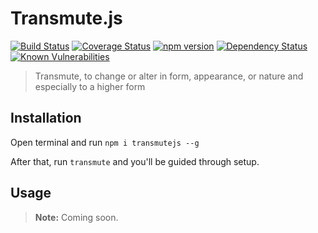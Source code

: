 # Transmute.js

[![Build Status](https://travis-ci.org/transmutejs/core.svg?branch=master)](https://travis-ci.org/transmutejs/core) [![Coverage Status](https://coveralls.io/repos/github/transmutejs/core/badge.svg?branch=master)](https://coveralls.io/github/transmutejs/core?branch=master) [![npm version](https://badge.fury.io/js/transmutejs.svg)](https://www.npmjs.com/package/transmutejs) [![Dependency Status](https://gemnasium.com/badges/github.com/transmutejs/core.svg)](https://gemnasium.com/github.com/transmutejs/core) [![Known Vulnerabilities](https://snyk.io/test/github/transmutejs/core/badge.svg)](https://snyk.io/test/github/transmutejs/core)

> Transmute, to change or alter in form, appearance, or nature and especially to a higher form

## Installation

Open terminal and run `npm i transmutejs --g`

After that, run `transmute` and you'll be guided through setup.

## Usage

> **Note:** Coming soon.
